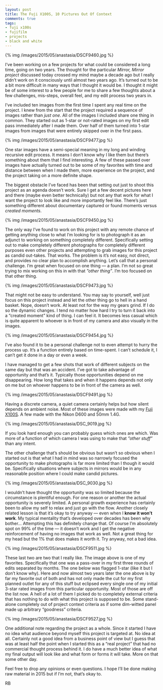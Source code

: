 ```yaml
---
layout: post
title: The Fuji X100S, 10 Pictures Out Of Context
comments: true
tags:
- fuji x100s
- fujifilm
- projects
- black and white
---
```


{% img /images/2015/05/anastasia/DSCF9460.jpg %}

I’ve been working on a few projects for what could be considered a long time, going on two years. The thought for the particular *Mirror, Mirror project* discussed today crossed my mind maybe a decade ago but I really didn’t work on it consciously until almost two years ago. It’s turned out to be a bit more difficult in many ways that I thought it would be. I thought it might be of some interest to a few people for me to share a few thoughts about a few challenges, mis-steps, overall feel, and my edit process two years in.

<!--more-->

I’ve included ten images from the first time I spent any real time on the project. I knew from the start that the project required a sequence of images rather than *just one*. All of the images I included share one thing in common. They started out as  1-star or not-rated images on my first edit pass immediately after I made them. Over half of them turned into 1-star images from images that were entirely skipped over in the first pass.

{% img /images/2015/05/anastasia/DSCF9477.jpg %}

One star images have a semi-special meaning in my long and winding recursive edit process. It means I don’t know why I like them but there’s something about them that I find interesting. A few of these passed over images have actually turned out to be some of my favorites with time and distance between when I made them, more experience on the project, and the project taking on a more definite shape.

The biggest obstacle I’ve faced has been that setting out just to shoot this project as an agenda doesn’t work. Sure I get a few decent pictures here and there (maybe even better technically) but not any that work for what I want the project to look like and more importantly feel like. There’s just something different about documentary captured or found moments versus *created moments*.

{% img /images/2015/05/anastasia/DSCF9450.jpg %}

The only way I’ve found to work on this project with any remote chance of getting anything close to what I’m looking for is to photograph it as an adjunct to working on something completely different. Specifically setting out to make completely different photographs for completely different purposes even other projects and attempting to grab images for this project as candid out-takes. That works. The problem is it’s not easy, not direct, and provides no clear plan to accomplish anything. Let’s call that a personal challenge. I’m great when focused on one thing — a plan. I’m not so great trying to mix working on this in with that *”other thing”*. I’m too focused on that other thing. 

{% img /images/2015/05/anastasia/DSCF9473.jpg %}

That might not be easy to understand. You may say to yourself, well just focus on this project instead and let the other thing go to hell in a hand basket. Nope, doesn’t work. At least not for the way my gears grind. If I do so the dynamic changes. I tend no matter how hard I try to turn it back into a “created moment” kind of thing. I can feel it. It becomes less casual which is quite apparent to whoever is in front of my camera and also visually in the images.

{% img /images/2015/05/anastasia/DSCF9454.jpg %}

I’ve also found it to be a personal challenge not to even attempt to hurry the process up. It’s a function entirely based on time-spent. I can’t schedule it, I can’t get it done in a day or even a week. 

I have managed to get a few shots that work of different subjects on the same day but that was an accident. I’ve got to take advantage of opportunity and that’s it. Typically those opportunities depend on me disappearing. How long that takes and when it happens depends not only on me but on whoever happens to be in front of the camera as well. 

{% img /images/2015/05/anastasia/DSCF9491.jpg %}

Having a discrete camera, a quiet camera certainly helps but how silent depends on ambient noise. Most of these images were made with my [Fuji X100S](http://amzn.to/1KwqbEg "Fuji X100S at Amazon"). A few made with the Nikon D600 and 50mm 1.4G.

{% img /images/2015/05/anastasia/DSC_9019.jpg %}

If you look hard enough you can probably guess which ones are which. Was more of a function of which camera I was using to make that *”other stuff”* than any intent.

The other challenge that’s should be obvious but wasn’t so obvious when I started out is that what I had in mind was so narrowly focused the opportunity to make photographs is far more limited than I though it would be. Specifically situations where subjects in mirrors would be in any reasonable position where I could make candid pictures. 

{% img /images/2015/05/anastasia/DSC_9030.jpg %}

I wouldn’t have thought the opportunity was so limited because the circumstance is plentiful enough. For one reason or another the actual opportunity is severely limited. A personal growth experience has certainly been to allow my self to relax and just go with the flow. Another closely related lesson is that it’s okay to try anyway — even when I **know it won’t work**. My typical mentality that’s developed over decades has been why bother… Attempting this has definitely change that. Of course I’m absolutely spot on 99% of the time — it doesn’t work and I get the negative reinforcement of having no images that work as well. Not a great thing for my head but the 1% that does makes it worth it. Try anyway, not a bad idea.

{% img /images/2015/05/anastasia/DSCF9511.jpg %}

These last two are two that I really like. The image above is one of my favorites. Specifically that one was a pass-over in my first three rounds of edits separated by months. The one below was flagged 1-star (like it but I don’t know why). Here and now almost two years later the one above is by far my favorite out of both and has not only made the cut for my first planned outlet for any of this stuff but eclipsed every single one of my initial 3-star rated images from this particular opportunity. Most of those are off the list now. A hell of a lot of them I picked do to completely external criteria that has nothing to do with what this project is supposed to be. Some stand-alone completely out of project context criteria as if some dim-witted panel made up arbitrary “goodness” criteria.

{% img /images/2015/05/anastasia/DSCF9527.jpg %}

One additional note regarding the project as a whole. Since it started I have no idea what audience beyond myself this project is targeted at. No idea at all. Certainly not a good idea from a business point of view but I guess that was at least half the point when I started this as a “real project” that had no commercial thought process behind it. I do have a much better idea of what my final output will look like and what form or forms it will take. More on that some other day.

Feel free to drop any opinions or even questions. I hope I’ll be done making raw material in 2015 but if I’m not, that’s okay to.

RB